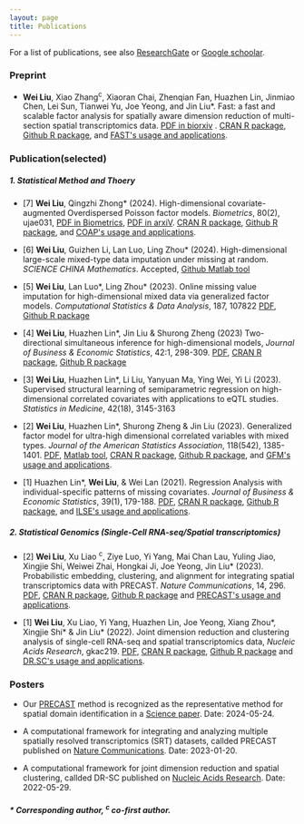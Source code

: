```yaml
---
layout: page
title: Publications
---
```


<!--Key publications are described in more detail on the [Research](research.html) page.--> 
For a list of publications, see also [ResearchGate](https://www.researchgate.net/profile/Liu-Wei-59) or [Google schoolar](https://scholar.google.com/citations?user=7idWAAIAAAAJ&hl=zh-CN).



### Preprint
- **Wei Liu**, Xiao Zhang<sup>c</sup>, Xiaoran Chai, Zhenqian Fan, Huazhen Lin, Jinmiao Chen, Lei Sun, Tianwei Yu, Joe Yeong, and Jin Liu\*. Fast: a fast and scalable factor analysis for spatially aware  dimension reduction of multi-section spatial transcriptomics data.  <a href="https://doi.org/10.1101/2023.07.11.548486">PDF in biorxiv</a> .  [CRAN R package](https://CRAN.R-project.org/package=ProFAST), [Github R package](https://github.com/feiyoung/ProFAST), and [FAST's usage and applications](https://feiyoung.github.io/ProFAST/).




### Publication(selected)
##### **1. Statistical Method and Thoery**

- [7] **Wei Liu**, Qingzhi Zhong\* (2024). High-dimensional covariate-augmented Overdispersed Poisson factor models. *Biometrics*, 80(2), ujae031, <a href="https://doi.org/10.1093/biomtc/ujae031"> PDF in Biometrics</a>,  <a href="https://arxiv.org/abs/2402.15071">PDF in arxiV</a>. [CRAN R package](https://CRAN.R-project.org/package=COAP), [Github R package](https://github.com/feiyoung/COAP), and [COAP's usage and applications](https://feiyoung.github.io/COAP/).

- [6] **Wei Liu**, Guizhen Li, Lan Luo, Ling Zhou\* (2024). High-dimensional large-scale mixed-type data imputation under missing at random. *SCIENCE CHINA Mathematics*. Accepted, [Github Matlab tool](https://github.com/feiyoung/MIG)

- [5] **Wei Liu**, Lan Luo\*, Ling Zhou\* (2023). Online missing value imputation for high-dimensional mixed data via generalized factor models. *Computational Statistics & Data Analysis*, 187, 107822 [PDF](https://www.sciencedirect.com/science/article/pii/S0167947323001330), [Github R package](https://github.com/feiyoung/OMIG)

- [4] **Wei Liu**, Huazhen Lin\*, Jin Liu & Shurong Zheng (2023) Two-directional simultaneous inference for high-dimensional models, *Journal of Business & Economic Statistics*, 42:1, 298-309. [PDF](https://doi.org/10.1080/07350015.2023.2191672), [CRAN R package](https://CRAN.R-project.org/package=TOSI), [Github R package](https://github.com/feiyoung/TOSI)

- [3] **Wei Liu**, Huazhen Lin\*, Li Liu, Yanyuan Ma, Ying Wei, Yi Li (2023). Supervised structural learning of semiparametric regression on high-dimensional correlated covariates with applications to eQTL studies. *Statistics in Medicine*, 42(18), 3145-3163

- [2] **Wei Liu**, Huazhen Lin\*, Shurong Zheng & Jin Liu (2023). Generalized factor model for ultra-high dimensional correlated variables with mixed types. *Journal of the American Statistics Association*, 118(542), 1385-1401. [PDF](https://www.tandfonline.com/doi/full/10.1080/01621459.2021.1999818), [Matlab tool](https://github.com/feiyoung/MGFM), [CRAN R package](https://CRAN.R-project.org/package=GFM), [Github R package](https://github.com/feiyoung/GFM), and [GFM's usage and applications](https://feiyoung.github.io/GFM/docs/index.html).


- [1] Huazhen Lin\*, **Wei Liu**, & Wei Lan (2021).   Regression Analysis with individual-specific patterns of missing covariates. *Journal of Business & Economic Statistics*, 39(1), 179-188. [PDF](https://www.tandfonline.com/doi/full/10.1080/07350015.2019.1635486), [CRAN R package](https://CRAN.R-project.org/package=ILSE), [Github R package](https://github.com/feiyoung/ILSE), and [ILSE's usage and applications](https://feiyoung.github.io/ILSE/index.html).


##### **2. Statistical Genomics (Single-Cell RNA-seq/Spatial transcriptomics)**


- [2] **Wei Liu**, Xu Liao <sup>c</sup>, Ziye Luo, Yi Yang, Mai Chan Lau, Yuling Jiao, Xingjie Shi, Weiwei Zhai, Hongkai Ji, Joe Yeong, Jin Liu\* (2023). Probabilistic embedding, clustering, and alignment for integrating spatial transcriptomics data with PRECAST. *Nature Communications*, 14, 296. [PDF](https://www.nature.com/articles/s41467-023-35947-w.pdf?pdf=button%20sticky), <a href="https://CRAN.R-project.org/package=PRECAST"> CRAN R package</a>, <a href="https://github.com/feiyoung/PRECAST"> Github R package</a>  and [PRECAST's usage and applications](https://feiyoung.github.io/PRECAST/index.html).

- [1] **Wei Liu**, Xu Liao, Yi Yang, Huazhen Lin, Joe Yeong, Xiang Zhou\*, Xingjie Shi\* & Jin Liu\* (2022). Joint dimension reduction and clustering analysis of single-cell RNA-seq and spatial transcriptomics data, *Nucleic Acids Research*, gkac219. [PDF](https://doi.org/10.1093/nar/gkac219), <a href="https://CRAN.R-project.org/package=DR.SC"> CRAN R package</a>, <a href="https://github.com/feiyoung/DR.SC"> Github R package</a> and [DR.SC's usage and applications](https://feiyoung.github.io/DR.SC/index.html).



### Posters
- Our [PRECAST](https://doi.org/10.1038/s41467-023-35947-w) method is recognized as the representative method for spatial domain identification in a [Science paper](https://www.science.org/doi/10.1126/science.adh1938). Date: 2024-05-24.


- A computational framework for integrating and analyzing multiple spatially resolved transcriptomics (SRT) datasets, callded PRECAST published on [Nature Communications](https://doi.org/10.1038/s41467-023-35947-w). Date: 2023-01-20.

- A computational framework for joint dimension reduction and spatial clustering, callded DR-SC published on [Nucleic Acids Research](https://doi.org/10.1093/nar/gkac219). Date: 2022-05-29.




##### \* Corresponding author, <sup>c</sup> co-first author.

